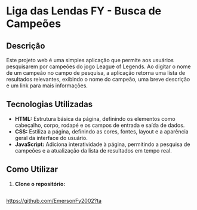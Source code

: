 # Liga das Lendas FY - Busca de Campeões

## Descrição

Este projeto web é uma simples aplicação que permite aos usuários pesquisarem por campeões do jogo League of Legends. Ao digitar o nome de um campeão no campo de pesquisa, a aplicação retorna uma lista de resultados relevantes, exibindo o nome do campeão, uma breve descrição e um link para mais informações.

## Tecnologias Utilizadas

* **HTML:** Estrutura básica da página, definindo os elementos como cabeçalho, corpo, rodapé e os campos de entrada e saída de dados.
* **CSS:** Estiliza a página, definindo as cores, fontes, layout e a aparência geral da interface do usuário.
* **JavaScript:** Adiciona interatividade à página, permitindo a pesquisa de campeões e a atualização da lista de resultados em tempo real.

## Como Utilizar

1. **Clone o repositório:**
   ```bash
https://github.com/EmersonFy2002?ta
